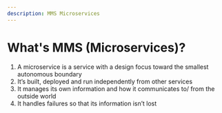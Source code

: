 ```yaml
---
description: MMS Microservices
---
```


# What's MMS \(Microservices\)?

1. A microservice is a service with a design focus toward the smallest autonomous boundary
2. It’s built, deployed and run independently from other services
3. It manages its own information and how it communicates to/ from the outside world
4. It handles failures so that its information isn’t lost

